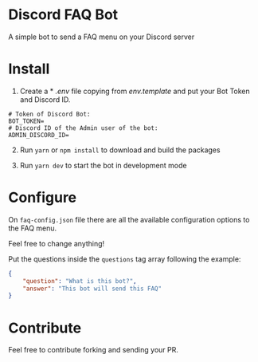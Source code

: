 # Discord FAQ Bot
A simple bot to send a FAQ menu on your Discord server

# Install
1. Create a * *.env* file copying from *env.template* and put your Bot Token and Discord ID.

```.env
# Token of Discord Bot:
BOT_TOKEN=
# Discord ID of the Admin user of the bot:
ADMIN_DISCORD_ID=
```

2. Run `yarn` or `npm install` to download and build the packages

3. Run `yarn dev` to start the bot in development mode

# Configure
On `faq-config.json` file there are all the available configuration options to the FAQ menu. 

Feel free to change anything!

Put the questions inside the `questions` tag array following the example:
```JSON
{
	"question": "What is this bot?",
	"answer": "This bot will send this FAQ"
}
```

# Contribute
Feel free to contribute forking and sending your PR.
